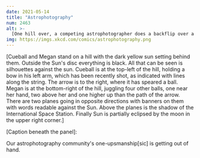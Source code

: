 ```yaml
---
date: 2021-05-14
title: "Astrophotography"
num: 2463
alt: >-
  [One hill over, a competing astrophotographer does a backflip over a commercial airliner while throwing a tray of plastic space stations into the air, through which a falcon swoops to 'grab' the real one.]
img: https://imgs.xkcd.com/comics/astrophotography.png
---
```

[Cueball and Megan stand on a hill with the dark yellow sun setting behind them. Outside the Sun's disc everything is black. All that can be seen is silhouettes against the sun. Cueball is at the top-left of the hill, holding a bow in his left arm, which has been recently shot, as indicated with lines along the string. The arrow is to the right, where it has speared a ball. Megan is at the bottom-right of the hill, juggling four other balls, one near her hand, two above her and one higher up than the path of the arrow. There are two planes going in opposite directions with banners on them with words readable against the Sun. Above the planes is the shadow of the International Space Station. Finally Sun is partially eclipsed by the moon in the upper right corner.]

[Banner 1]: Nice

[Banner 2]: Shot

[Caption beneath the panel]:

Our astrophotography community's one-upsmanship[sic] is getting out of hand.